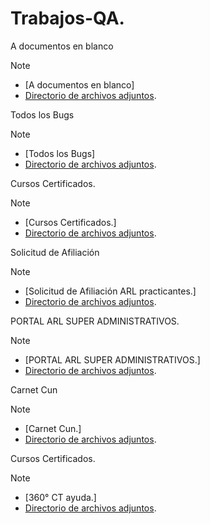 # Trabajos-QA.

A documentos en blanco

> [!NOTE]
> - [A documentos en blanco]
> - [Directorio de archivos adjuntos](A-Documentos-en-blanco).

Todos los Bugs

> [!NOTE]
> - [Todos los Bugs]
> - [Directorio de archivos adjuntos](Todos-los-bugs).

Cursos Certificados. 

> [!NOTE]
> - [Cursos Certificados.]
> - [Directorio de archivos adjuntos](Cursos-certificados).

Solicitud de Afiliación

> [!NOTE]
> - [Solicitud de Afiliación ARL practicantes.]
> - [Directorio de archivos adjuntos](SOLICITUD-DE-AFILIACIÓN-ARL-PRACTICANTES).

PORTAL ARL SUPER ADMINISTRATIVOS.

> [!NOTE]
> - [PORTAL ARL SUPER ADMINISTRATIVOS.]
> - [Directorio de archivos adjuntos](PORTAL-ARL-SUPER-ADMINISTRATIVOS).

Carnet Cun

> [!NOTE]
> - [Carnet Cun.]
> - [Directorio de archivos adjuntos](CARNET-CUN).

Cursos Certificados. 

> [!NOTE]
> - [360° CT ayuda.]
> - [Directorio de archivos adjuntos](360°-CT-ayuda).
